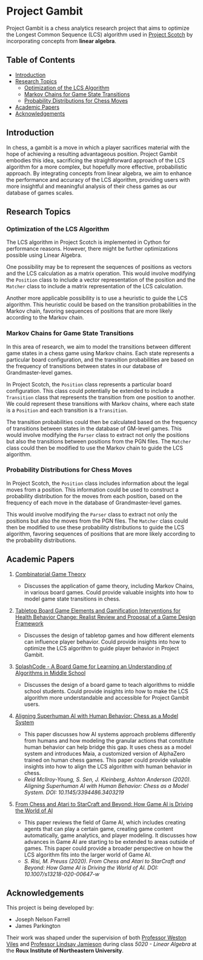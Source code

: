 <!-- omit in toc -->
# Project Gambit

Project Gambit is a chess analytics research project that aims to optimize the Longest Common Sequence (LCS) algorithm used in [Project Scotch](https://github.com/jparkington/Project-Scotch) by incorporating concepts from **linear algebra**.

<!-- omit in toc -->
## Table of Contents

- [Introduction](#introduction)
- [Research Topics](#research-topics)
  - [Optimization of the LCS Algorithm](#optimization-of-the-lcs-algorithm)
  - [Markov Chains for Game State Transitions](#markov-chains-for-game-state-transitions)
  - [Probability Distributions for Chess Moves](#probability-distributions-for-chess-moves)
- [Academic Papers](#academic-papers)
- [Acknowledgements](#acknowledgements)

## Introduction

In chess, a gambit is a move in which a player sacrifices material with the hope of achieving a resulting advantageous position. Project Gambit embodies this idea, sacrificing the straightforward approach of the LCS algorithm for a more complex, but hopefully more effective, probabilistic approach. By integrating concepts from linear algebra, we aim to enhance the performance and accuracy of the LCS algorithm, providing users with more insightful and meaningful analysis of their chess games as our database of games scales.

## Research Topics

### Optimization of the LCS Algorithm

The LCS algorithm in Project Scotch is implemented in Cython for performance reasons. However, there might be further optimizations possible using Linear Algebra. 

One possibility may be to represent the sequences of positions as vectors and the LCS calculation as a matrix operation. This would involve modifying the `Position` class to include a vector representation of the position and the `Matcher` class to include a matrix representation of the LCS calculation. 

Another more applicable possibility is to use a heuristic to guide the LCS algorithm. This heuristic could be based on the transition probabilities in the Markov chain, favoring sequences of positions that are more likely according to the Markov chain.

### Markov Chains for Game State Transitions

In this area of research, we aim to model the transitions between different game states in a chess game using Markov chains. Each state represents a particular board configuration, and the transition probabilities are based on the frequency of transitions between states in our database of Grandmaster-level games.

In Project Scotch, the `Position` class represents a particular board configuration. This class could potentially be extended to include a `Transition` class that represents the transition from one position to another. We could represent these transitions with Markov chains, where each state is a `Position` and each transition is a `Transition`. 

The transition probabilities could then be calculated based on the frequency of transitions between states in the database of GM-level games. This would involve modifying the `Parser` class to extract not only the positions but also the transitions between positions from the PGN files. The `Matcher` class could then be modified to use the Markov chain to guide the LCS algorithm.

### Probability Distributions for Chess Moves

In Project Scotch, the `Position` class includes information about the legal moves from a position. This information could be used to construct a probability distribution for the moves from each position, based on the frequency of each move in the database of Grandmaster-level games. 

This would involve modifying the `Parser` class to extract not only the positions but also the moves from the PGN files. The `Matcher` class could then be modified to use these probability distributions to guide the LCS algorithm, favoring sequences of positions that are more likely according to the probability distributions.

## Academic Papers

1. [Combinatorial Game Theory](https://dx.doi.org/10.1515/9783110755411)
   - Discusses the application of game theory, including Markov Chains, in various board games. Could provide valuable insights into how to model game state transitions in chess.

2. [Tabletop Board Game Elements and Gamification Interventions for Health Behavior Change: Realist Review and Proposal of a Game Design Framework](https://dx.doi.org/10.2196/23302)
   - Discusses the design of tabletop games and how different elements can influence player behavior. Could provide insights into how to optimize the LCS algorithm to guide player behavior in Project Gambit.

3. [SplashCode - A Board Game for Learning an Understanding of Algorithms in Middle School](https://dx.doi.org/10.15388/infedu.2019.12)
   - Discusses the design of a board game to teach algorithms to middle school students. Could provide insights into how to make the LCS algorithm more understandable and accessible for Project Gambit users.

4. [Aligning Superhuman AI with Human Behavior: Chess as a Model System](https://dx.doi.org/10.1145/3394486.3403219)
   - This paper discusses how AI systems approach problems differently from humans and how modeling the granular actions that constitute human behavior can help bridge this gap. It uses chess as a model system and introduces Maia, a customized version of AlphaZero trained on human chess games. This paper could provide valuable insights into how to align the LCS algorithm with human behavior in chess.
   - *Reid McIlroy-Young, S. Sen, J. Kleinberg, Ashton Anderson (2020). Aligning Superhuman AI with Human Behavior: Chess as a Model System. DOI: 10.1145/3394486.3403219*

5. [From Chess and Atari to StarCraft and Beyond: How Game AI is Driving the World of AI](https://dx.doi.org/10.1007/s13218-020-00647-w)
   - This paper reviews the field of Game AI, which includes creating agents that can play a certain game, creating game content automatically, game analytics, and player modeling. It discusses how advances in Game AI are starting to be extended to areas outside of games. This paper could provide a broader perspective on how the LCS algorithm fits into the larger world of Game AI.
   - *S. Risi, M. Preuss (2020). From Chess and Atari to StarCraft and Beyond: How Game AI is Driving the World of AI. DOI: 10.1007/s13218-020-00647-w*

## Acknowledgements

This project is being developed by:
- Joseph Nelson Farrell 
- James Parkington
  
Their work was shaped under the supervision of both [Professor Weston Viles](https://roux.northeastern.edu/people/weston-viles/) and [Professor Lindsay Jamieson](https://roux.northeastern.edu/people/lindsay-jamieson/) during class *5020 - Linear Algebra* at the **Roux Institute of Northeastern University**. 